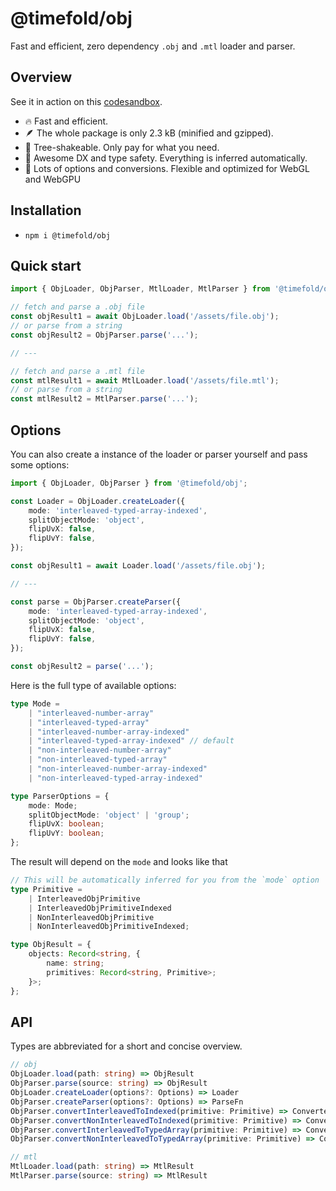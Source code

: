 # @timefold/obj
Fast and efficient, zero dependency `.obj` and `.mtl` loader and parser.

## Overview

See it in action on this [codesandbox](https://codesandbox.io/p/sandbox/372ky8).

- 🔥 Fast and efficient.
- 🪶 The whole package is only 2.3 kB (minified and gzipped).
- 🌳 Tree-shakeable. Only pay for what you need.
- 🚀 Awesome DX and type safety. Everything is inferred automatically.
- 🔨 Lots of options and conversions. Flexible and optimized for WebGL and WebGPU

## Installation

- `npm i @timefold/obj`

## Quick start

```ts
import { ObjLoader, ObjParser, MtlLoader, MtlParser } from '@timefold/obj';

// fetch and parse a .obj file
const objResult1 = await ObjLoader.load('/assets/file.obj');
// or parse from a string
const objResult2 = ObjParser.parse('...');

// ---

// fetch and parse a .mtl file
const mtlResult1 = await MtlLoader.load('/assets/file.mtl');
// or parse from a string
const mtlResult2 = MtlParser.parse('...');
```

## Options

You can also create a instance of the loader or parser yourself and pass some options:

```ts
import { ObjLoader, ObjParser } from '@timefold/obj';

const Loader = ObjLoader.createLoader({
    mode: 'interleaved-typed-array-indexed',
    splitObjectMode: 'object',
    flipUvX: false,
    flipUvY: false,
});

const objResult1 = await Loader.load('/assets/file.obj');

// ---

const parse = ObjParser.createParser({
    mode: 'interleaved-typed-array-indexed',
    splitObjectMode: 'object',
    flipUvX: false,
    flipUvY: false,
});

const objResult2 = parse('...');
```

Here is the full type of available options:

```ts
type Mode = 
    | "interleaved-number-array"
    | "interleaved-typed-array"
    | "interleaved-number-array-indexed"
    | "interleaved-typed-array-indexed" // default
    | "non-interleaved-number-array"
    | "non-interleaved-typed-array"
    | "non-interleaved-number-array-indexed"
    | "non-interleaved-typed-array-indexed"

type ParserOptions = {
    mode: Mode;
    splitObjectMode: 'object' | 'group';
    flipUvX: boolean;
    flipUvY: boolean;
};
```

The result will depend on the `mode` and looks like that

```ts
// This will be automatically inferred for you from the `mode` option
type Primitive =
    | InterleavedObjPrimitive
    | InterleavedObjPrimitiveIndexed
    | NonInterleavedObjPrimitive
    | NonInterleavedObjPrimitiveIndexed;

type ObjResult = {
    objects: Record<string, {
        name: string;
        primitives: Record<string, Primitive>;
    }>;
};
```

## API

Types are abbreviated for a short and concise overview.

```ts
// obj
ObjLoader.load(path: string) => ObjResult
ObjParser.parse(source: string) => ObjResult
ObjLoader.createLoader(options?: Options) => Loader
ObjParser.createParser(options?: Options) => ParseFn
ObjParser.convertInterleavedToIndexed(primitive: Primitive) => ConvertedPrimitive
ObjParser.convertNonInterleavedToIndexed(primitive: Primitive) => ConvertedPrimitive
ObjParser.convertInterleavedToTypedArray(primitive: Primitive) => ConvertedPrimitive
ObjParser.convertNonInterleavedToTypedArray(primitive: Primitive) => ConvertedPrimitive

// mtl
MtlLoader.load(path: string) => MtlResult
MtlParser.parse(source: string) => MtlResult
```